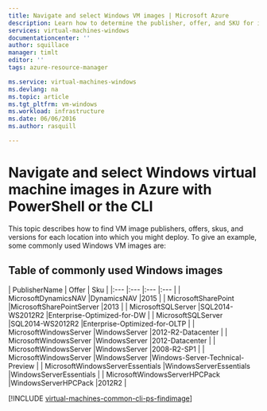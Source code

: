 ```yaml
---
title: Navigate and select Windows VM images | Microsoft Azure
description: Learn how to determine the publisher, offer, and SKU for images when creating a Windows virtual machine with the Resource Manager deployment model.
services: virtual-machines-windows
documentationcenter: ''
author: squillace
manager: timlt
editor: ''
tags: azure-resource-manager

ms.service: virtual-machines-windows
ms.devlang: na
ms.topic: article
ms.tgt_pltfrm: vm-windows
ms.workload: infrastructure
ms.date: 06/06/2016
ms.author: rasquill

---
```

# Navigate and select Windows virtual machine images in Azure with PowerShell or the CLI
This topic describes how to find VM image publishers, offers, skus, and versions for each location into which you might deploy. To give an example, some commonly used Windows VM images are:

## Table of commonly used Windows images
| PublisherName | Offer | Sku |
|:--- |:--- |:--- |:--- |
| MicrosoftDynamicsNAV |DynamicsNAV |2015 |
| MicrosoftSharePoint |MicrosoftSharePointServer |2013 |
| MicrosoftSQLServer |SQL2014-WS2012R2 |Enterprise-Optimized-for-DW |
| MicrosoftSQLServer |SQL2014-WS2012R2 |Enterprise-Optimized-for-OLTP |
| MicrosoftWindowsServer |WindowsServer |2012-R2-Datacenter |
| MicrosoftWindowsServer |WindowsServer |2012-Datacenter |
| MicrosoftWindowsServer |WindowsServer |2008-R2-SP1 |
| MicrosoftWindowsServer |WindowsServer |Windows-Server-Technical-Preview |
| MicrosoftWindowsServerEssentials |WindowsServerEssentials |WindowsServerEssentials |
| MicrosoftWindowsServerHPCPack |WindowsServerHPCPack |2012R2 |

[!INCLUDE [virtual-machines-common-cli-ps-findimage](../../includes/virtual-machines-common-cli-ps-findimage.md)]

